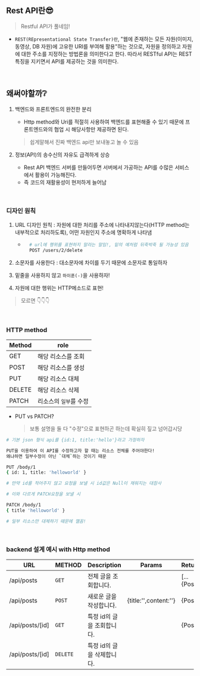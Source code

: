 ## Rest API란😎
> Restful API가 풀네임!
- `REST(REpresentational State Transfer)란`, "웹에 존재하는 모든 자원(이미지, 동영상, DB 자원)에 고유한 URI를 부여해 활용"하는 것으로, 자원을 정의하고 자원에 대한 주소를 지정하는 방법론을 의미한다고 한다. 따라서 RESTful API는 REST 특징을 지키면서 API를 제공하는 것을 의미한다.

<br>

## 왜써야할까❔

1. 백엔드와 프론트엔드의 완전한 분리
    - Http method와 Uri를 적절히 사용하여 백엔드를 표현해줄 수 있기 때문에 프론트엔드와의 협업 시 해당사항만 제공하면 된다. 
    > 쉽게말해서 진짜 백엔드 api만 보내놓고 놀 수 있음

2. 정보(API)의 송수신의 자유도 급격하게 상승
    - Rest API 백엔드 서버를 만들어두면 서버에서 가공하는 API를 수많은 서비스에서 활용이 가능해진다.
    - 즉 코드의 재활용성이 현저하게 늘어남

<br>

### 디자인 원칙

1. URL 디자인 원칙 : 자원에 대한 처리를 주소에 나타내지않는다(HTTP method는 내부적으로 처리하도록), 어떤 자원인지 주소에 명확하게 나타냄
    - ```bash
        # url에 행위를 표현하지 말라는 말임!, 밑의 예처럼 뒤죽박죽 될 가능성 있음 
        POST /users/2/delete
        ```
2. 소문자를 사용한다 : 대소문자에 차이를 두기 때문에 소문자로 통일하자

3. 밑줄을 사용하지 않고 `하이푼(-)`을 사용하자!

4. 자원에 대한 행위는 HTTP메소드로 표현!
> 모르면 👇👇👇

<br>

### HTTP method
|Method|role|
|---|---|
|GET|해당 리소스를 조회|
|POST|해당 리소스를 생성|
|PUT|해당 리소스 대체|
|DELETE|해당 리소스 삭제|
|PATCH|리소스의 `일부`를 수정|

- PUT vs PATCH?
    > 보통 설명을 둘 다 "수정"으로 표현하곤 하는데 확실히 짚고 넘어갑시당
```bash
# 기본 json 형식 api를 {id:1, title:'hello'}라고 가정하자

PUT을 이용하여 이 API를 수정하고자 할 때는 리소스 전체를 주어야한다!
왜냐하면 일부수정이 아닌 `대체`하는 것이기 때문

PUT /body/1
{ id: 1, title: 'helloworld' }

# 만약 id를 적어주지 않고 요청을 보낼 시 id값은 Null이 채워지는 대참사
```
```bash
# 이와 다르게 PATCH요청을 보낼 시 

PATCH /body/1
{ title 'helloworld' }

# 일부 리소스만 대체하기 때문에 깰꼼!
```


<br>

### backend 설계 예시 with Http method
|URL|METHOD|Description|Params|Return|
|---|---|---|---|---|
|/api/posts|`GET`|전체 글을 조회합니다.||[...{Post}]|
|/api/posts|`POST`|새로운 글을 작성합니다.|{title:'',content:''}|{Post}|
|/api/posts/[id]|`GET`|특정 id의 글을 조회합니다.||{Post}|
|/api/posts/[id]|`DELETE`|특정 id의 글을 삭제합니다.|||

